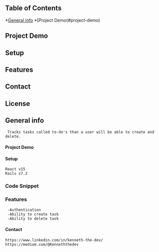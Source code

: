 

## Table of Contents 
  *[General info](#General-info)
  *[Project Demo(#project-demo)
     
     
##   Project Demo 

##   Setup
##   Features 
##   Contact 
##   License




##   General info 

     Tracks tasks called to-do's than a user will be able to create and delete. 
     
####  Project Demo 

####   Setup

    React v15 
    Rails v7.2
    


### Code Snippet
###  Features
     -Authentication 
     -Ability to create task
     -Ability to delete task
     


####   Contact 
    
    https://www.linkedin.com/in/kenneth-the-dev/
    https://medium.com/@Kenneththedev

